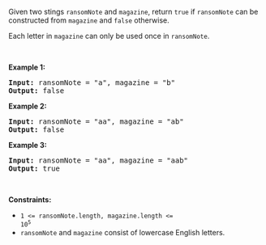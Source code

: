 Given two stings `` ransomNote `` and `` magazine ``, return `` true `` if `` ransomNote `` can be constructed from `` magazine `` and `` false `` otherwise.

Each letter in `` magazine `` can only be used once in `` ransomNote ``.

&nbsp;

__Example 1:__

<pre><strong>Input:</strong> ransomNote = "a", magazine = "b"
<strong>Output:</strong> false
</pre>

__Example 2:__

<pre><strong>Input:</strong> ransomNote = "aa", magazine = "ab"
<strong>Output:</strong> false
</pre>

__Example 3:__

<pre><strong>Input:</strong> ransomNote = "aa", magazine = "aab"
<strong>Output:</strong> true
</pre>

&nbsp;

__Constraints:__

*   <code>1 &lt;= ransomNote.length, magazine.length &lt;= 10<sup>5</sup></code>
*   `` ransomNote `` and `` magazine `` consist of lowercase English letters.